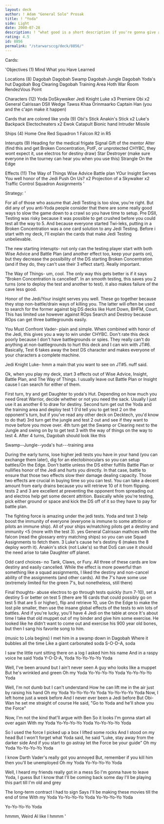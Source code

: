 ```yaml
---
layout: deck
author: ! Adam "General Solo" Prosak
title: ! "Yoda"
side: Light
date: 2000-07-28
description: ! "what good is a short description if you're gonna give a long description later on?  If you must know, this is a jedi Testing deck.   it's got Yoda in it too."
rating: 4.5
id: 8856
permalink: "/starwarsccg/deck/8856/"
---
```

Cards: 

'Objectives (1)
Mind What you Have Learned

Locations (8)
Dagobah
Dagobah Swamp
Dagobah Jungle
Dagobah Yoda's hut
Dagobah Bog Clearing
Dagobah Training Area
Hoth War Room
RendezVous Point

Characters (12)
Yoda
DoSkywalker
Jedi Knight Luke x3
Premiere Obi x2
General Calrissan
DSII Wedge
Tawss Khaa
Orinmaarko
Captain Han (you and the c'apn make it happen)

Cards that are colored like yoda (9)
Obi's Stick
Anakin's Stick x2
Luke's Backpack
Electocheaters x2
Ewok Catapult
Bionic hand
Intruder Missile

Ships (4)
Home One
Red Squadron 1
Falcon
R2 in R5

Interupts (9)
Heading for the medical frigate
Signal
Gift of the mentor
Alter (find this and get Broken Concentration, PotF, or unprotected CHYBC, they wont expect it, use electros for destiny draw)
Star Destroyer (make sure everyone in the tourney can hear you when you use this)
Strangle
On the Edge

Effects (11)
The Way of Things
Wise Advice
Battle plan
YOur Insight Serves You well
honor of the Jedi
Push On Us? x2
Projection of a Skywalker x2
Traffic Control
Squadron Assignments
'

Strategy: '

For all of those who assume that Jedi Testing is too slow, you're right.  But did any of you anti-Yoda people consider that there are some really good ways to slow the game down to a crawl so you have time to setup.  Pre DSII, Testing was risky because it was possible to get crushed before you could test all the way to 5.  And because everyone started Twi-leks, putting in a Broken Concentration was a one card solution to any Jedi Testing.  Before i start with my deck, I'll explain the cards that make Jedi Testing unbelievable.

The new starting interupts- not only can the testing player start with both Wise Advice and Battle Plan (and another effect too, keep your pants on), but they decrease the possibility of the DS starting Broken Concentration (and if they do, they can't use their 3 effect start).  Really important.

The Way of Things- um, cool.  The only way this gets better is if it says "Broken Concentration is cancelled".  In an smooth testing, this saves you 2 turns (one to deploy the test and another to test).  it also makes failure of the cave less good.

Honor of the Jedi/Your insight serves you well.  These go together because they stop non-battle/drain ways of killing you.  The latter will often be used to search for the former against big DS decks like Hunt Down, BHFM, Court.  This has limited use however against ROps Search and Destroy because ROps can get three battlegrounds easily.

You Must Confront Vader- plain and simple.  When combined with honor of the Jedi, this gives you a way to win under CHYBC.  Don't rate this deck poorly because I don't have battlegrounds or spies.	They really can't do anything at non-battlegrounds to hurt this deck and I can win with JT#6.	Basically, Test 6 takes away the best DS character and makes everyone of your characters a complete machine.

Jedi Knight Luke- hmm a main that you want to see on JT#5.  nuff said.

Ok, when you play my deck, start 3 effects out of Wise Advice, Insight, Battle Plan, and The Way of Things.  I usually leave out Battle Plan or Insight cause I can search for either of them.

First turn, try and get Daughter to yoda's Hut.  Depending on how much you need Great Warrior, decide whether or not you need the sack.  Usually I just use it as another 6 to draw for destiny.  Second turn get out the Yoda and the training area and deploy test 1 (I'd tell you to get test 2 on the opponent's turn, but if you've read any other deck on Decktech, you'd know to do that)
3rd turn get the jungle and test 2 out and see if they want to move before you move over.  4th turn get the Swamp or Clearing next to the Jungle and swing on by to get test 3 with the way of things on the way to test 4.  After 4 turns, Dagobah should look like this

Swamp--Jungle--yoda's hut---training area


During the early turns, lose higher jedi tests you have in your hand (you can exchange them later), dig for an electobinoculars so you can setup battles/On the Edge.  Don't battle unless the DS either fulfills Battle Plan or nullifies honor of the Jedi and hurts you directly.  In that case, battle to ensure that those two effects slow their damage dealing capacity.  Those two effects are crucial in buying time so you can test.  You can take a decent amount from early drains because you will retrieve 10 of it from flipping.  tests 2 and 3 are excellent at preventing the opponent from spreading out and electros help get some decent attrition.  Basically while you're testing, pick either ground or space and kick the DS off of it so they have to pay for battle plan.

The fighting force is amazing under the jedi tests.  Yoda and test 3 help boost the immunity of everyone (everyone is immune to some attrition or pilots an immune ship).  All of your ships w/matching pilots get a destiny and immunity <5 (more with the test 3).  yes General Calrissan mathces with the falcon (read the glossary entry matching ships) so you can use Squad Assignments to fetch them.  3 Luke's cause he's destiny 6 (makes the 8 deploy worth it).  Anakin's stick (not Luke's) so that DoS can use it should the need arise to take Daughter off planet.

Odd card choices-  no Tank, Claws, or Fury.  All three of these cards are low destiny and easily cancelled.  While the effect is more powerful than something like a squad assignments, I liked the destiny and non-cancel ability of the assignments (and other cards).  All the 7's have some use (extremely limited for the green 7's, but nonetheless, still there)

Final thoughts- abuse electros to go through tests quickly (turn 7-10), set a destiny 5 or better on test 5 (there are 16 cards that could possibly go on test 5 that are 5 or higher), flip and retrieve 10, use On the Edge to make the lost pile smaller, then use the insane global effects of the tests to win lots of battles.  And if you're lucky, you'll have 4 Jedi on the table at once It's about time I take that old muppet out of my binder and give him some exercise.  He looked like he didn't want to come out and exercise his 900 year old bones, but then I sang his favorite song to him.

(music to Lola begins)
I met him in a swamp down in Dagobah
Where it bubbles all the time
Like a giant carbonated soda
S-O-D-A, soda

I saw the little runt sitting there on a log
I asked him his name
And in a raspy voice he said Yoda
Y-O-D-A, Yoda
Yo-Yo-Yo-Yo Yoda

Well, I've been around but I ain't never seen
A guy who looks like a muppet
But he's wrinkled and green
Oh my Yoda
Yo-Yo-Yo-Yo Yoda
Yo-Yo-Yo-Yo Yoda

Well, I'm not dumb but I can't understand
How he can lift me in the air just by raising his hand
Oh my Yoda
Yo-Yo-Yo-Yo Yoda
Yo-Yo-Yo-Yo Yoda
Now, I left home just a week before
And I never ever been a Jedi before
But Obi-Wan he set me straight of course
He said, "Go to Yoda and he'll show you the Force"

Now, I'm not the kind that'll argue with Ben
So it looks I'm gonna start all over again
With my Yoda
Yo-Yo-Yo-Yo Yoda
Yo-Yo-Yo-Yo Yoda

So I used the force
I picked up a box
I lifted some rocks
And I stood on my head
But I won't forget what Yoda said, he said
"Luke, stay away from the darker side
And if you start to go astray let the Force be your guide"
Oh my Yoda
Yo-Yo-Yo-Yo Yoda

I know Darth Vader's really got you annoyed
But, remember if you kill him then you'll be unemployed
Oh my Yoda
Yo-Yo-Yo-Yo Yoda

Well, I heard my friends really got in a mess
So I'm gonna have to leave Yoda, I guess
But I know that I'll be coming back some day
I'll be playing this part till I'm old and grey

The long-term contract I had to sign
Says I'll be making these movies till the end of time
With my Yoda
Yo-Yo-Yo-Yo Yoda
Yo-Yo-Yo-Yo Yoda

Yo-Yo-Yo-Yo Yoda

hmmm, Weird Al like I hmmm
'
